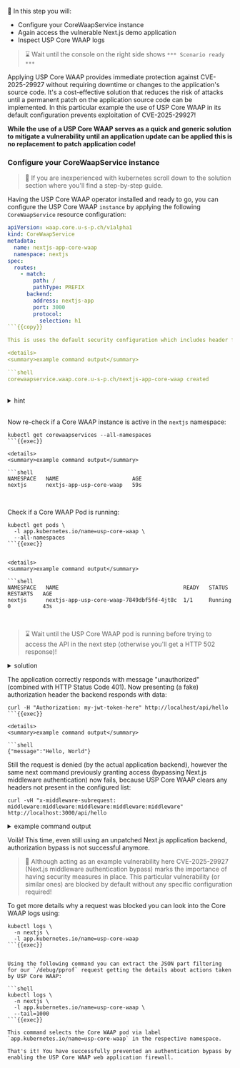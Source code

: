 <!--
SPDX-FileCopyrightText: 2025 United Security Providers AG, Switzerland

SPDX-License-Identifier: GPL-3.0-only
-->

&#127919; In this step you will:

* Configure your CoreWaapService instance
* Again access the vulnerable Next.js demo application
* Inspect USP Core WAAP logs

> &#8987; Wait until the console on the right side shows `*** Scenario ready ***`

Applying USP Core WAAP provides immediate protection against CVE-2025-29927 without requiring downtime or changes to the application's source code. It's a cost-effective solution that reduces the risk of attacks until a permanent patch on the application source code can be implemented. In this particular example the use of USP Core WAAP in its default configuration prevents exploitation of CVE-2025-29927!

**While the use of a USP Core WAAP serves as a quick and generic solution to mitigate a vulnerability until an application update can be applied this is no replacement to patch application code!**

### Configure your CoreWaapService instance

> &#128270; If you are inexperienced with kubernetes scroll down to the solution section where you'll find a step-by-step guide.

Having the USP Core WAAP operator installed and ready to go, you can configure the USP Core WAAP `instance` by applying the following `CoreWaapService` resource configuration:

```yaml
apiVersion: waap.core.u-s-p.ch/v1alpha1
kind: CoreWaapService
metadata:
  name: nextjs-app-core-waap
  namespace: nextjs
spec:
  routes:
    - match:
        path: /
        pathType: PREFIX
      backend:
        address: nextjs-app
        port: 3000
        protocol:
          selection: h1
```{{copy}}

This is uses the default security configuration which includes header filtering (for both request and responses) preconfigured by the STANDARD list of headers (see [documentation](https://docs.united-security-providers.ch/usp-core-waap/crd-doc/#corewaapservicespecheaderfilteringrequest)). Not this feature allows to switch to other pre-defined sets of request/reaponse Headers and additionally a custom list of headers.

<details>
<summary>example command output</summary>

```shell
corewaapservice.waap.core.u-s-p.ch/nextjs-app-core-waap created
```

</details>
<br />

<details>
<summary>hint</summary>

There is a file in your home directory with an example `CoreWaapService` definition ready to be applied using `kubectl apply -f` ...

</details>
<br />

Now re-check if a Core WAAP instance is active in the `nextjs` namespace:

```shell
kubectl get corewaapservices --all-namespaces
```{{exec}}

<details>
<summary>example command output</summary>

```shell
NAMESPACE   NAME                       AGE
nextjs      nextjs-app-usp-core-waap   59s
```

</details>
<br />

Check if a Core WAAP Pod is running:

```shell
kubectl get pods \
  -l app.kubernetes.io/name=usp-core-waap \
  --all-namespaces
```{{exec}}


<details>
<summary>example command output</summary>

```shell
NAMESPACE   NAME                                       READY   STATUS    RESTARTS   AGE
nextjs      nextjs-app-usp-core-waap-7849dbf5fd-4jt8c  1/1     Running   0          43s
```

</details>
<br />

> &#8987; Wait until the USP Core WAAP pod is running before trying to access the API in the next step (otherwise you'll get a HTTP 502 response)!

<details>
<summary>solution</summary>

Create the Core WAAP instance using:

```shell
kubectl apply -f nextjs-app-core-waap.yaml
```{{exec}}

and wait for its readiness:

```shell
kubectl wait pods \
  -l app.kubernetes.io/name=usp-core-waap \
  -n nextjs \
  --for='condition=Ready'
```{{exec}}

</details>
<br />

### Again access the vulnerable Next.js demo application

This time we will access the Next.js demo application via USP Core WAAP and re-evaluate the responses. The same backend application code is in use (you can check `kubectl get pods -n nextjs` and confirm POD runtime).


```shell
curl http://localhost:3000/api/hello
```{{exec}}

<details>
<summary>example command output</summary>

```shell
{"error":"Unauthorized"}
```

</details>

The application correctly responds with message "unauthorized" (combined with HTTP Status Code 401). Now presenting (a fake) authorization header the backend responds with data:

```shell
curl -H "Authorization: my-jwt-token-here" http://localhost/api/hello
```{{exec}}

<details>
<summary>example command output</summary>

```shell
{"message":"Hello, World"}
```

</details>

Still the request is denied (by the actual application backend), however the same next command previously granting access (bypassing Next.js middleware authentication) now fails, because USP Core WAAP clears any headers not present in the configured list:

```shell
curl -vH "x-middleware-subrequest: middleware:middleware:middleware:middleware:middleware" http://localhost:3000/api/hello
```

<details>
<summary>example command output</summary>

```shell
* Host localhost:8080 was resolved.
* IPv6: ::1
* IPv4: 127.0.0.1
*   Trying [::1]:8080...
* Connected to localhost (::1) port 8080
> GET /api/hello HTTP/1.1
> Host: localhost:8080
> User-Agent: curl/8.5.0
> Accept: */*
> x-middleware-subrequest: middleware:middleware:middleware:middleware:middleware
>
< HTTP/1.1 403 Forbidden
< date: Wed, 06 Aug 2025 12:24:04 GMT
< server: envoy
< content-length: 0
<
* Connection #0 to host localhost left intact
```

</details>

Voilà! This time, even still using an unpatched Next.js application backend, authorization bypass is not successful anymore.

> &#128270; Although acting as an example vulnerability here CVE-2025-29927 (Next.js middleware authentication bypass) marks the importance of having security measures in place. This particular vulnerability (or similar ones) are blocked by default without any specific configuration required!

To get more details why a request was blocked you can look into the Core WAAP logs using:

```shell
kubectl logs \
  -n nextjs \
  -l app.kubernetes.io/name=usp-core-waap
```{{exec}}


Using the following command you can extract the JSON part filtering for our `/debug/pprof` request getting the details about actions taken by USP Core WAAP:

```shell
kubectl logs \
  -n nextjs \
  -l app.kubernetes.io/name=usp-core-waap \
  --tail=1000
```{{exec}}

This command selects the Core WAAP pod via label `app.kubernetes.io/name=usp-core-waap` in the respective namespace.

That's it! You have successfully prevented an authentication bypass by enabling the USP Core WAAP web application firewall.
